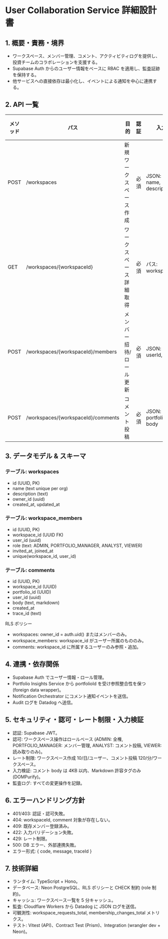 # User Collaboration Service 詳細設計書

## 1. 概要・責務・境界
- ワークスペース、メンバー管理、コメント、アクティビティログを提供し、投資チームのコラボレーションを支援する。
- Supabase Auth からのユーザー情報をベースに RBAC を適用し、監査証跡を保持する。
- 他サービスへの直接依存は最小化し、イベントによる通知を中心に連携する。

## 2. API 一覧
| メソッド | パス | 目的 | 認証 | 入力 | 出力 | 代表エラー |
| --- | --- | --- | --- | --- | --- | --- |
| POST | /workspaces | 新規ワークスペース作成 | 必須 | JSON: name, description | JSON: workspace | 401, 403, 409, 422, 429, 500 |
| GET | /workspaces/{workspaceId} | ワークスペース詳細取得 | 必須 | パス: workspaceId | JSON: workspace | 401, 403, 404, 429, 500 |
| POST | /workspaces/{workspaceId}/members | メンバー招待/ロール更新 | 必須 | JSON: userId, role | JSON: membership | 401, 403, 404, 409, 422, 429, 500 |
| POST | /workspaces/{workspaceId}/comments | コメント投稿 | 必須 | JSON: portfolioId, body | JSON: comment | 401, 403, 404, 422, 429, 500 |

## 3. データモデル & スキーマ
### テーブル: workspaces
- id (UUID, PK)
- name (text unique per org)
- description (text)
- owner_id (uuid)
- created_at, updated_at

### テーブル: workspace_members
- id (UUID, PK)
- workspace_id (UUID FK)
- user_id (uuid)
- role (text: ADMIN, PORTFOLIO_MANAGER, ANALYST, VIEWER)
- invited_at, joined_at
- unique(workspace_id, user_id)

### テーブル: comments
- id (UUID, PK)
- workspace_id (UUID)
- portfolio_id (UUID)
- user_id (uuid)
- body (text, markdown)
- created_at
- trace_id (text)

RLS ポリシー
- workspaces: owner_id = auth.uid() またはメンバーのみ。
- workspace_members: workspace_id がユーザー所属のもののみ。
- comments: workspace_id に所属するユーザーのみ参照・追加。

## 4. 連携・依存関係
- Supabase Auth でユーザー情報・ロール管理。
- Portfolio Insights Service から portfolioId を受け参照整合性を保つ (foreign data wrapper)。
- Notification Orchestrator にコメント通知イベントを送信。
- Audit ログを Datadog へ送信。

## 5. セキュリティ・認可・レート制限・入力検証
- 認証: Supabase JWT。
- 認可: ワークスペース操作はロールベース (ADMIN: 全権, PORTFOLIO_MANAGER: メンバー管理, ANALYST: コメント投稿, VIEWER: 読み取りのみ)。
- レート制限: ワークスペース作成 10/日/ユーザー、コメント投稿 120/分/ワークスペース。
- 入力検証: コメント body は 4KB 以内、Markdown 許容タグのみ (DOMPurify)。
- 監査ログ: すべての変更操作を記録。

## 6. エラーハンドリング方針
- 401/403: 認証・認可失敗。
- 404: workspaceId, comment 対象が存在しない。
- 409: 既存メンバー登録済み。
- 422: 入力バリデーション失敗。
- 429: レート制限。
- 500: DB エラー、外部連携失敗。
- エラー形式: { code, message, traceId }

## 7. 技術詳細
- ランタイム: TypeScript + Hono。
- データベース: Neon PostgreSQL、RLS ポリシーと CHECK 制約 (role 制約)。
- キャッシュ: ワークスペース一覧を 5 分キャッシュ。
- 監査: Cloudflare Workers から Datadog に JSON ログを送信。
- 可観測性: workspace_requests_total, membership_changes_total メトリクス。
- テスト: Vitest (API)、Contract Test (Prism)、Integration (wrangler dev + Neon)。
